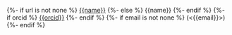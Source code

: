 {%- if url is not none %}
    [{{name}}]({{url}})
{%- else %}
    {{name}}
{%- endif %}
{%- if orcid %}
    [{{orcid}}]({{url}})
{%- endif %}
{%- if email is not none %}
    (<{{email}}></a>)
{%- endif %}
